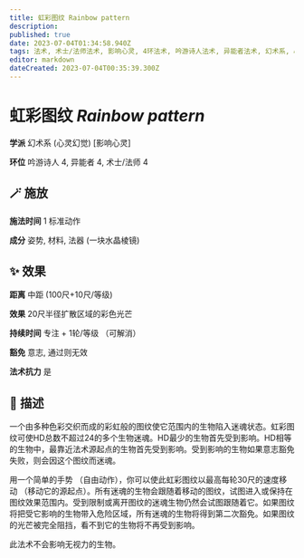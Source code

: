```yaml
---
title: 虹彩图纹 Rainbow pattern
description: 
published: true
date: 2023-07-04T01:34:58.940Z
tags: 法术, 术士/法师法术, 影响心灵, 4环法术, 吟游诗人法术, 异能者法术, 幻术系, 心灵幻觉
editor: markdown
dateCreated: 2023-07-04T00:35:39.300Z
---
```


# **虹彩图纹** *Rainbow pattern*

**学派** 幻术系 (心灵幻觉) \[影响心灵\] 

**环位** 吟游诗人 4, 异能者 4, 术士/法师 4

## 🪄 施放

**施法时间** 1 标准动作

**成分** 姿势, 材料, 法器 (一块水晶棱镜)

## ✨ 效果  

**距离** 中距 (100尺+10尺/等级) 

**效果** 20尺半径扩散区域的彩色光芒 

**持续时间** 专注 + 1轮/等级 （可解消） 

**豁免** 意志, 通过则无效

**法术抗力** 是

## 📖 描述

一个由多种色彩交织而成的彩虹般的图纹使它范围内的生物陷入迷魂状态。虹彩图纹可使HD总数不超过24的多个生物迷魂。HD最少的生物首先受到影响。HD相等的生物中，最靠近法术源起点的生物首先受到影响。受到影响的生物如果意志豁免失败，则会因这个图纹而迷魂。

用一个简单的手势 （自由动作），你可以使此虹彩图纹以最高每轮30尺的速度移动 （移动它的源起点）。所有迷魂的生物会跟随着移动的图纹，试图进入或保持在图纹效果范围内。受到限制或离开图纹的迷魂生物仍然会试图跟随着它。如果图纹将把受它影响的生物带入危险区域，所有迷魂的生物将得到第二次豁免。如果图纹的光芒被完全阻挡，看不到它的生物将不再受到影响。

此法术不会影响无视力的生物。
    